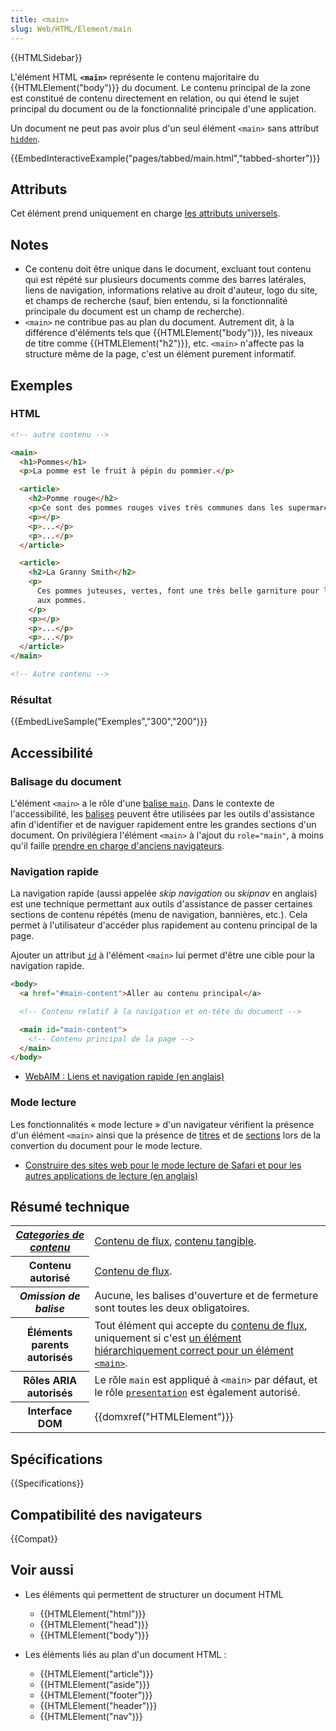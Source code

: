 ```yaml
---
title: <main>
slug: Web/HTML/Element/main
---
```


{{HTMLSidebar}}

L'élément HTML **`<main>`** représente le contenu majoritaire du {{HTMLElement("body")}} du document. Le contenu principal de la zone est constitué de contenu directement en relation, ou qui étend le sujet principal du document ou de la fonctionnalité principale d'une application.

Un document ne peut pas avoir plus d'un seul élément `<main>` sans attribut [`hidden`](/fr/docs/Web/HTML/Global_attributes#hidden).

{{EmbedInteractiveExample("pages/tabbed/main.html","tabbed-shorter")}}

## Attributs

Cet élément prend uniquement en charge [les attributs universels](/fr/docs/Web/HTML/Attributs_universels).

## Notes

- Ce contenu doit être unique dans le document, excluant tout contenu qui est répété sur plusieurs documents comme des barres latérales, liens de navigation, informations relative au droit d'auteur, logo du site, et champs de recherche (sauf, bien entendu, si la fonctionnalité principale du document est un champ de recherche).
- `<main>` ne contribue pas au plan du document. Autrement dit, à la différence d'éléments tels que {{HTMLElement("body")}}, les niveaux de titre comme {{HTMLElement("h2")}}, etc. `<main>` n'affecte pas la structure même de la page, c'est un élément purement informatif.

## Exemples

### HTML

```html
<!-- autre contenu -->

<main>
  <h1>Pommes</h1>
  <p>La pomme est le fruit à pépin du pommier.</p>

  <article>
    <h2>Pomme rouge</h2>
    <p>Ce sont des pommes rouges vives très communes dans les supermarchés.</p>
    <p></p>
    <p>...</p>
    <p>...</p>
  </article>

  <article>
    <h2>La Granny Smith</h2>
    <p>
      Ces pommes juteuses, vertes, font une très belle garniture pour les tartes
      aux pommes.
    </p>
    <p></p>
    <p>...</p>
    <p>...</p>
  </article>
</main>

<!-- Autre contenu -->
```

### Résultat

{{EmbedLiveSample("Exemples","300","200")}}

## Accessibilité

### Balisage du document

L'élément `<main>` a le rôle d'une [balise `main`](/fr/docs/Web/Accessibility/ARIA/Roles/Main_role). Dans le contexte de l'accessibilité, les [balises](/fr/docs/Accessibilité/ARIA/Techniques_ARIA) peuvent être utilisées par les outils d'assistance afin d'identifier et de naviguer rapidement entre les grandes sections d'un document. On privilégiera l'élément `<main>` à l'ajout du `role="main"`, à moins qu'il faille [prendre en charge d'anciens navigateurs](/fr/docs/Web/HTML/Element/main#Compatibilité_des_navigateurs).

### Navigation rapide

La navigation rapide (aussi appelée _skip navigation_ ou _skipnav_ en anglais) est une technique permettant aux outils d'assistance de passer certaines sections de contenu répétés (menu de navigation, bannières, etc.). Cela permet à l'utilisateur d'accéder plus rapidement au contenu principal de la page.

Ajouter un attribut [`id`](/fr/docs/Web/HTML/Global_attributes#id) à l'élément `<main>` lui permet d'être une cible pour la navigation rapide.

```html
<body>
  <a href="#main-content">Aller au contenu principal</a>

  <!-- Contenu relatif à la navigation et en-tête du document -->

  <main id="main-content">
    <!-- Contenu principal de la page -->
  </main>
</body>
```

- [WebAIM : Liens et navigation rapide (en anglais)](https://webaim.org/techniques/skipnav/)

### Mode lecture

Les fonctionnalités « mode lecture » d'un navigateur vérifient la présence d'un élément `<main>` ainsi que la présence de [titres](/fr/docs/Web/HTML/Element/Heading_Elements) et de [sections](/fr/docs/Web/HTML/Element#Sectionnement_du_contenu) lors de la convertion du document pour le mode lecture.

- [Construire des sites web pour le mode lecture de Safari et pour les autres applications de lecture (en anglais)](https://medium.com/@mandy.michael/building-websites-for-safari-reader-mode-and-other-reading-apps-1562913c86c9)

## Résumé technique

<table class="properties">
  <tbody>
    <tr>
      <th scope="row">
        <dfn
          ><a href="/fr/docs/Web/HTML/Catégorie_de_contenu"
            >Categories de contenu</a
          ></dfn
        >
      </th>
      <td>
        <a href="/fr/docs/Web/HTML/Catégorie_de_contenu#Contenu_de_flux"
          >Contenu de flux</a
        >,
        <a href="/fr/docs/Web/HTML/Catégorie_de_contenu#Contenu_tangible"
          >contenu tangible</a
        >.
      </td>
    </tr>
    <tr>
      <th scope="row">Contenu autorisé</th>
      <td>
        <a href="/fr/docs/Web/HTML/Catégorie_de_contenu#Contenu_de_flux"
          >Contenu de flux</a
        >.
      </td>
    </tr>
    <tr>
      <th scope="row"><dfn>Omission de balise</dfn></th>
      <td>
        Aucune, les balises d'ouverture et de fermeture sont toutes les deux
        obligatoires.
      </td>
    </tr>
    <tr>
      <th scope="row">Éléments parents autorisés</th>
      <td>
        Tout élément qui accepte du
        <a href="/fr/docs/Web/HTML/Catégorie_de_contenu#Contenu_de_flux"
          >contenu de flux</a
        >, uniquement si c'est
        <a
          href="https://html.spec.whatwg.org/multipage/grouping-content.html#hierarchically-correct-main-element"
          >un élément hiérarchiquement correct pour un élément
          <code>&#x3C;main></code></a
        >.
      </td>
    </tr>
    <tr>
      <th scope="row">Rôles ARIA autorisés</th>
      <td>
        Le rôle <code>main</code> est appliqué à <code>&#x3C;main></code> par
        défaut, et le rôle <code
          ><a
            href="https://developer.mozilla.org/fr/docs/Web/Accessibility/ARIA/ARIA_Techniques/Using_the_presentation_role"
            >presentation</a
          ></code
        > est également autorisé.
      </td>
    </tr>
    <tr>
      <th scope="row">Interface DOM</th>
      <td>{{domxref("HTMLElement")}}</td>
    </tr>
  </tbody>
</table>

## Spécifications

{{Specifications}}

## Compatibilité des navigateurs

{{Compat}}

## Voir aussi

- Les éléments qui permettent de structurer un document HTML

  - {{HTMLElement("html")}}
  - {{HTMLElement("head")}}
  - {{HTMLElement("body")}}

- Les éléments liés au plan d'un document HTML :

  - {{HTMLElement("article")}}
  - {{HTMLElement("aside")}}
  - {{HTMLElement("footer")}}
  - {{HTMLElement("header")}}
  - {{HTMLElement("nav")}}
